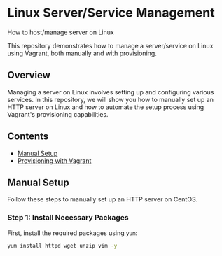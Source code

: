 # Linux Server/Service Management
How to host/manage server on Linux

This repository demonstrates how to manage a server/service on Linux using Vagrant, both manually and with provisioning.

## Overview

Managing a server on Linux involves setting up and configuring various services. In this repository, we will show you how to manually set up an HTTP server on Linux and how to automate the setup process using Vagrant's provisioning capabilities.

## Contents

- [Manual Setup](#manual-setup)
- [Provisioning with Vagrant](#provisioning-with-vagrant)

## Manual Setup

Follow these steps to manually set up an HTTP server on CentOS.

### Step 1: Install Necessary Packages

First, install the required packages using `yum`:

```bash
yum install httpd wget unzip vim -y
